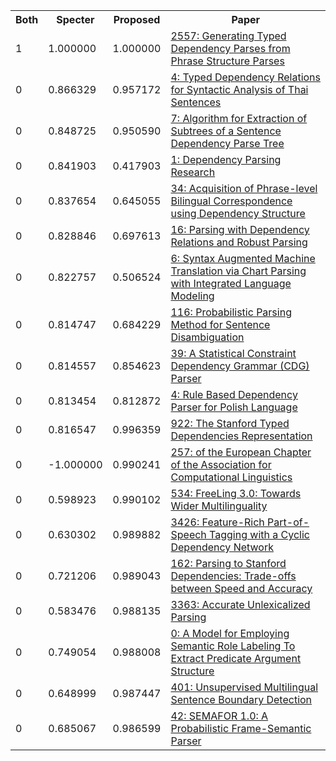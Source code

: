 <html><table><tr>
<th>Both</th>
<th>Specter</th>
<th>Proposed</th>
<th>Paper</th>
</tr>
<tr>
<td>1</td>
<td>1.000000</td>
<td>1.000000</td>
<td><a href="https://www.semanticscholar.org/paper/3cc228402f31ca749112197720b9ef6af0c16790">2557: Generating Typed Dependency Parses from Phrase Structure Parses</a></td>
</tr>
<tr>
<td>0</td>
<td>0.866329</td>
<td>0.957172</td>
<td><a href="https://www.semanticscholar.org/paper/e5c56153b4038b7aebd64976ab682c7e5945b6b6">4: Typed Dependency Relations for Syntactic Analysis of Thai Sentences</a></td>
</tr>
<tr>
<td>0</td>
<td>0.848725</td>
<td>0.950590</td>
<td><a href="https://www.semanticscholar.org/paper/5d452eb832cfcf78348c5576a99171c310f673b8">7: Algorithm for Extraction of Subtrees of a Sentence Dependency Parse Tree</a></td>
</tr>
<tr>
<td>0</td>
<td>0.841903</td>
<td>0.417903</td>
<td><a href="https://www.semanticscholar.org/paper/87c383d5b0c692b826c05891275ff4fcbcce4551">1: Dependency Parsing Research</a></td>
</tr>
<tr>
<td>0</td>
<td>0.837654</td>
<td>0.645055</td>
<td><a href="https://www.semanticscholar.org/paper/34c71b6177f2daf1d1d726dd05941a545a149928">34: Acquisition of Phrase-level Bilingual Correspondence using Dependency Structure</a></td>
</tr>
<tr>
<td>0</td>
<td>0.828846</td>
<td>0.697613</td>
<td><a href="https://www.semanticscholar.org/paper/1d7fe5d04e0af68f453e48239d4f6ef1029442fb">16: Parsing with Dependency Relations and Robust Parsing</a></td>
</tr>
<tr>
<td>0</td>
<td>0.822757</td>
<td>0.506524</td>
<td><a href="https://www.semanticscholar.org/paper/553a2f917ed7cfeb26418a380b83af2e063ede6a">6: Syntax Augmented Machine Translation via Chart Parsing with Integrated Language Modeling</a></td>
</tr>
<tr>
<td>0</td>
<td>0.814747</td>
<td>0.684229</td>
<td><a href="https://www.semanticscholar.org/paper/e7470c416e13fcf91396cc29fa43a7903ea6d519">116: Probabilistic Parsing Method for Sentence Disambiguation</a></td>
</tr>
<tr>
<td>0</td>
<td>0.814557</td>
<td>0.854623</td>
<td><a href="https://www.semanticscholar.org/paper/e6b3f882f4a5b8223fbed3113b3da902e09f572b">39: A Statistical Constraint Dependency Grammar (CDG) Parser</a></td>
</tr>
<tr>
<td>0</td>
<td>0.813454</td>
<td>0.812872</td>
<td><a href="https://www.semanticscholar.org/paper/c6e1cdcff1cd3dcaa5c9cf6fa5aab90f9d50e2a6">4: Rule Based Dependency Parser for Polish Language</a></td>
</tr>
<tr>
<td>0</td>
<td>0.816547</td>
<td>0.996359</td>
<td><a href="https://www.semanticscholar.org/paper/f66821598f4db7a6a2f54a6a4ae43e391649f4c1">922: The Stanford Typed Dependencies Representation</a></td>
</tr>
<tr>
<td>0</td>
<td>-1.000000</td>
<td>0.990241</td>
<td><a href="https://www.semanticscholar.org/paper/319af0958e268b3243975b8628262ebc1980ce40">257: of the European Chapter of the Association for Computational Linguistics</a></td>
</tr>
<tr>
<td>0</td>
<td>0.598923</td>
<td>0.990102</td>
<td><a href="https://www.semanticscholar.org/paper/626c9137a314eb098911ccefd2c9ab2bb2a3423b">534: FreeLing 3.0: Towards Wider Multilinguality</a></td>
</tr>
<tr>
<td>0</td>
<td>0.630302</td>
<td>0.989882</td>
<td><a href="https://www.semanticscholar.org/paper/eb42a490cf4f186d3383c92963817d100afd81e2">3426: Feature-Rich Part-of-Speech Tagging with a Cyclic Dependency Network</a></td>
</tr>
<tr>
<td>0</td>
<td>0.721206</td>
<td>0.989043</td>
<td><a href="https://www.semanticscholar.org/paper/41a0c983e59c8fc5100b94c0802d74a64f86c741">162: Parsing to Stanford Dependencies: Trade-offs between Speed and Accuracy</a></td>
</tr>
<tr>
<td>0</td>
<td>0.583476</td>
<td>0.988135</td>
<td><a href="https://www.semanticscholar.org/paper/a600850ac0120cb09a0b7de7da80bb6a7a76de06">3363: Accurate Unlexicalized Parsing</a></td>
</tr>
<tr>
<td>0</td>
<td>0.749054</td>
<td>0.988008</td>
<td><a href="https://www.semanticscholar.org/paper/bc30d3ba6bea25b0a48a0984a6d9c3eb1414e16e">0: A Model for Employing Semantic Role Labeling To Extract Predicate Argument Structure</a></td>
</tr>
<tr>
<td>0</td>
<td>0.648999</td>
<td>0.987447</td>
<td><a href="https://www.semanticscholar.org/paper/b6833a3be8ba09f04debe1fd23bf48d29575590a">401: Unsupervised Multilingual Sentence Boundary Detection</a></td>
</tr>
<tr>
<td>0</td>
<td>0.685067</td>
<td>0.986599</td>
<td><a href="https://www.semanticscholar.org/paper/cab87a9b311aa1452e716d4557a1755174bfc3ed">42: SEMAFOR 1.0: A Probabilistic Frame-Semantic Parser</a></td>
</tr>
</table></html>
